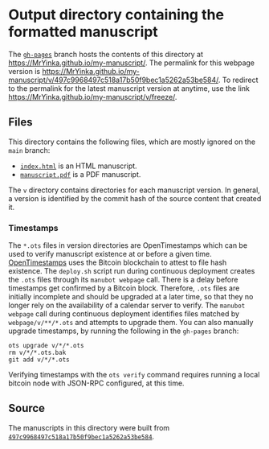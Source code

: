 # Output directory containing the formatted manuscript

The [`gh-pages`](https://github.com/MrYinka/my-manuscript/tree/gh-pages) branch hosts the contents of this directory at <https://MrYinka.github.io/my-manuscript/>.
The permalink for this webpage version is <https://MrYinka.github.io/my-manuscript/v/497c9968497c518a17b50f9bec1a5262a53be584/>.
To redirect to the permalink for the latest manuscript version at anytime, use the link <https://MrYinka.github.io/my-manuscript/v/freeze/>.

## Files

This directory contains the following files, which are mostly ignored on the `main` branch:

+ [`index.html`](index.html) is an HTML manuscript.
+ [`manuscript.pdf`](manuscript.pdf) is a PDF manuscript.

The `v` directory contains directories for each manuscript version.
In general, a version is identified by the commit hash of the source content that created it.

### Timestamps

The `*.ots` files in version directories are OpenTimestamps which can be used to verify manuscript existence at or before a given time.
[OpenTimestamps](https://opentimestamps.org/) uses the Bitcoin blockchain to attest to file hash existence.
The `deploy.sh` script run during continuous deployment creates the `.ots` files through its `manubot webpage` call.
There is a delay before timestamps get confirmed by a Bitcoin block.
Therefore, `.ots` files are initially incomplete and should be upgraded at a later time, so that they no longer rely on the availability of a calendar server to verify.
The `manubot webpage` call during continuous deployment identifies files matched by `webpage/v/**/*.ots` and attempts to upgrade them.
You can also manually upgrade timestamps, by running the following in the `gh-pages` branch:

```shell
ots upgrade v/*/*.ots
rm v/*/*.ots.bak
git add v/*/*.ots
```

Verifying timestamps with the `ots verify` command requires running a local bitcoin node with JSON-RPC configured, at this time.

## Source

The manuscripts in this directory were built from
[`497c9968497c518a17b50f9bec1a5262a53be584`](https://github.com/MrYinka/my-manuscript/commit/497c9968497c518a17b50f9bec1a5262a53be584).
